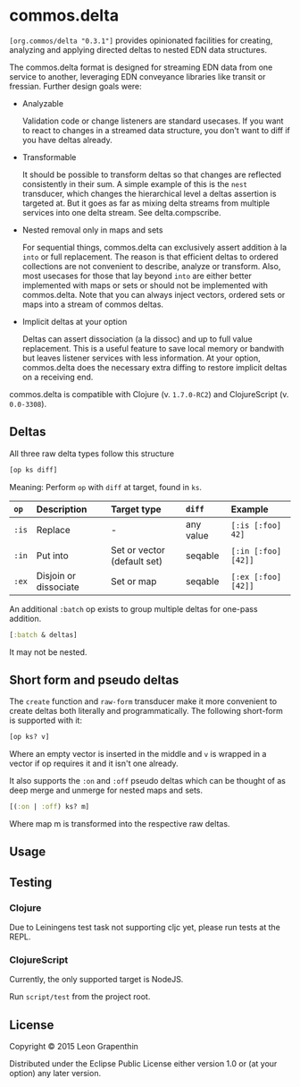 # commos.delta

`[org.commos/delta "0.3.1"]` provides opinionated facilities for creating, analyzing and applying directed deltas to nested EDN data structures.

The commos.delta format is designed for streaming EDN data from one service to another, leveraging EDN conveyance libraries like transit or fressian.  Further design goals were:

- Analyzable

  Validation code or change listeners are standard usecases.  If you want to react to changes in a streamed data structure, you don't want to diff if you have deltas already.

- Transformable

  It should be possible to transform deltas so that changes are reflected consistently in their sum.  A simple example of this is the `nest` transducer, which changes the hierarchical level a deltas assertion is targeted at.  But it goes as far as mixing delta streams from multiple services into one delta stream.  See delta.compscribe.

- Nested removal only in maps and sets

  For sequential things, commos.delta can exclusively assert addition à la `into` or full replacement.  The reason is that efficient deltas to ordered collections are not convenient to describe, analyze or transform.  Also, most usecases for those that lay beyond `into` are either better implemented with maps or sets or should not be implemented with commos.delta.  Note that you can always inject vectors, ordered sets or maps into a stream of commos deltas.

- Implicit deltas at your option

  Deltas can assert dissociation (a la dissoc) and up to full value replacement.  This is a useful feature to save local memory or bandwith but leaves listener services with less information.  At your option, commos.delta does the necessary extra diffing to restore implicit deltas on a receiving end.
  

commos.delta is compatible with Clojure (v. `1.7.0-RC2`) and ClojureScript (v. `0.0-3308`).

## Deltas

All three raw delta types follow this structure

```clojure
[op ks diff]
```

Meaning: Perform `op` with `diff` at target, found in `ks`.

| `op`  | Description           | Target type                 | `diff`    | Example           |
|:------|:----------------------|:----------------------------|:----------|:------------------|
| `:is` | Replace               | -                           | any value | `[:is [:foo] 42]` |
| `:in` | Put into              | Set or vector (default set) | seqable   | `[:in [:foo] [42]]` |
| `:ex` | Disjoin or dissociate | Set or map                  | seqable   | `[:ex [:foo] [42]]` |

An additional `:batch` op exists to group multiple deltas for one-pass addition.

```clojure
[:batch & deltas]
```

It may not be nested.

## Short form and pseudo deltas

The `create` function and `raw-form` transducer make it more convenient to create deltas both literally and programmatically. The following short-form is supported with it:

```clojure
[op ks? v]
```

Where an empty vector is inserted in the middle and `v` is wrapped in a vector if op requires it and it isn't one already.

It also supports the `:on` and `:off` pseudo deltas which can be thought of as deep merge and unmerge for nested maps and sets.

```clojure
[(:on | :off) ks? m]
```

Where map m is transformed into the respective raw deltas.

## Usage


## Testing

### Clojure

Due to Leiningens test task not supporting cljc yet, please run tests at the REPL.

### ClojureScript

Currently, the only supported target is NodeJS.

Run `script/test` from the project root.

## License

Copyright © 2015 Leon Grapenthin

Distributed under the Eclipse Public License either version 1.0 or (at your option) any later version.
